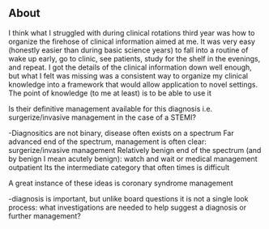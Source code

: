 ## About

I think what I struggled with during clinical rotations third year was how to organize the firehose of clinical information aimed at me. It was very easy (honestly easier than during basic science years) to fall into a routine of wake up early, go to clinic, see patients, study for the shelf in the evenings, and repeat. I got the details of the clinical information down well enough, but what I felt was missing was a consistent way to organize my clinical knowledge into a framework that would allow application to novel settings. The point of knowledge (to me at least) is to be able to use it 

Is their definitive management available for this diagnosis i.e. surgerize/invasive management in the case of a STEMI?

-Diagnositics are not binary, disease often exists on a spectrum
Far advanced end of the spectrum, management is often clear: surgerize/invasive management
Relatively benign end of the spectrum (and by benign I mean acutely benign): watch and wait or medical management outpatient
Its the intermediate category that often times is difficult

A great instance of these ideas is coronary syndrome management

-diagnosis is important, but unlike board questions it is not a single look process: what investigations are needed to help suggest a diagnosis or further management? 





